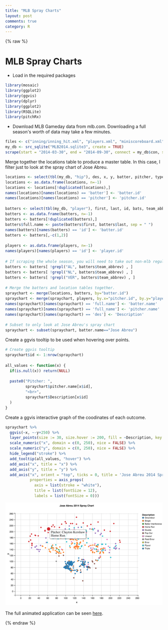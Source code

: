 ```yaml
---
title: "MLB Spray Charts"
layout: post
comments: true
category: R
---
```


{% raw %}

# MLB Spray Charts #

- Load in the required packages

```r
library(mosaic)
library(ggplot2)
library(ggvis)
library(dplyr)
library(ggplot2)
library(RSQLite)
library(pitchRx)
```

- Download MLB Gameday data from mlb.com.  Downloading a full season's worth of data may take a few minutes.

```r
files <- c("inning/inning_hit.xml", "players.xml", "miniscoreboard.xml")
my_db <- src_sqlite("MLB2014.sqlite3", create = TRUE)
scrape(start = "2014-03-30", end = "2014-09-30", connect = my_db$con, suffix = files)
```

Merge together the locations table to produce a master table.  In this case, I filter just to look at the spray chart of Jose Abreu.

```r
locations <- select(tbl(my_db, "hip"), des, x, y, batter, pitcher, type, team, inning)
locations <- as.data.frame(locations, n=-1)
locations <- locations[!duplicated(locations),]
names(locations)[names(locations) == 'batter'] <- 'batter.id'
names(locations)[names(locations) == 'pitcher'] <- 'pitcher.id'

batters <- select(tbl(my_db, "player"), first, last, id, bats, team_abbrev)
batters <- as.data.frame(batters, n=-1)
batters <- batters[!duplicated(batters),]
batters$full.name <- paste(batters$first, batters$last, sep = " ")
names(batters)[names(batters) == 'id'] <- 'batter.id'
batters <- batters[,-c(1,2)]

players <- as.data.frame(players, n=-1)
names(players)[names(players) == 'id'] <- 'player.id'

# If scraping the whole season, you will need to take out non-mlb regular season games.
batters <- batters[ !grepl("AL", batters$team_abbrev) , ]
batters <- batters[ !grepl("NL", batters$team_abbrev) , ]
batters <- batters[ !grepl("VER", batters$team_abbrev) , ]

# Merge the batters and location tables together.
spraychart <- merge(locations, batters, by="batter.id")
spraychart <- merge(spraychart, players, by.x="pitcher.id", by.y="player.id")
names(spraychart)[names(spraychart) == 'full.name'] <- 'batter.name'
names(spraychart)[names(spraychart) == 'full_name'] <- 'pitcher.name'
names(spraychart)[names(spraychart) == 'des'] <- 'Description'

# Subset to only look at Jose Abreu's spray chart
spraychart <- subset(spraychart, batter.name=="Jose Abreu")
```

Create a ggvis tooltip to be used when hovering over points.

```r
# Create ggvis tooltip  
spraychart$id <- 1:nrow(spraychart)

all_values <- function(x) {
  if(is.null(x)) return(NULL)
  
  paste0("Pitcher: ",
         spraychart$pitcher.name[x$id],
         "<br>",
         spraychart$Description[x$id]
  )
}
```


Create a ggvis interactive graph of the coodinates of each outcome.

```r
spraychart %>%
  ggvis(~x, ~-y+250) %>%
  layer_points(size := 30, size.hover := 200, fill = ~Description, key:=~id) %>%
  scale_numeric("x", domain = c(0, 250), nice = FALSE) %>%
  scale_numeric("y", domain = c(0, 250), nice = FALSE) %>%
  hide_legend("stroke") %>%
  add_tooltip(all_values, "hover") %>%
  add_axis("x", title = "x") %>%
  add_axis("y", title = "y") %>%
  add_axis("x", orient = "top", ticks = 0, title = 'Jose Abreu 2014 Spray Chart',
           properties = axis_props(
             axis = list(stroke = "white"),
             title = list(fontSize = 12),
             labels = list(fontSize = 0)))
```

![plot of chunk unnamed-chunk-5](/figure/2015-03-23-spraycharts/image1.png) 

The full animated application can be seen [here](https://danmalter.shinyapps.io/Spray-Chart/). <p><p>

{% endraw %}

<script>
  (function(i,s,o,g,r,a,m){i['GoogleAnalyticsObject']=r;i[r]=i[r]||function(){
  (i[r].q=i[r].q||[]).push(arguments)},i[r].l=1*new Date();a=s.createElement(o),
  m=s.getElementsByTagName(o)[0];a.async=1;a.src=g;m.parentNode.insertBefore(a,m)
  })(window,document,'script','//www.google-analytics.com/analytics.js','ga');

  ga('create', 'UA-57468410-2', 'auto');
  ga('send', 'pageview');

</script>
